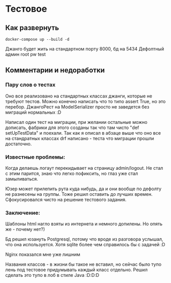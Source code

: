 # Тестовое

## Как развернуть
```shell script
docker-compose up --build -d
```
Джанго будет жить на стандартном порту 8000, бд на 5434
Дефолтный админ root pw test

## Комментарии и недоработки
### Пару слов о тестах
Оно все реализовано на стандартных классах джанги, которые не требуют тестов. 
Можно конечно написать что то типо assert True, но это перебор.
ДжангоРест на ModelSerializer просто не заведется без миграций нормальных :D

Написал один тест на миграции, при желании остальные можно дописать, фабрики для этого созданы так что там чисто
"def setUpTestData" и поехали. Так как я описал в абзаце выше что оно все на стандратных классах drf написано -
теста что миграции прошли достаточно.

### Известные проблемы:

Когда делаешь логаут перекидывает на страницу admin/logout. Не стал с этим парится,
знаю что легко пофиксить, но глаз уже стал замыливаться.

Юзер может прилепить рута куда нибудь, да и они вообще по дефолту не разнесены на группы.
Тоже решил оставить до лучших времен. Сфокусировался чисто на решение тестового задания.

### Заключение:
Шаблоны html нагло взяты из интернета и немного допилены. Но опять же - почему нет?)

Бд решил юзануть Postgresql, потому что вроде из разговора услышал, что она используется.
Хотя sqlite более чем справилось бы с задачей :D

Nginx показался мне уже лишним

Названия классов - в жизни бы такое не вставил, но сейчас было тупо лень под
тестовое придумывать каждый класс отдельно. Решил сделать это тупо в лоб в стиле Java :D:D:D